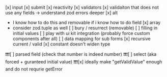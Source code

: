 [x] input
[x] submit
[x] reactivity
[x] validators
[x] validaiton that does not use any fields -> understand zod errors deeper
[x] alt
- I know how to do this and removable if i know how to do field
[x] array
- consider zod.tuple as well
[ ] bury / resurrect (removable)
[ ] filling in initial values
[ ] play with ui kit integration (probably force custom components after all)
[ ] data mapping for sub forms
[x] recursive current / valid
[x] constant doesn't widen type

❗️❗️❗️[ ] parsed field (check that number is indeed number)
❗️❗️❗️[ ] select (aka forced + guranteed initial value)
❗️❗️❗️[x] ideally make "getValidValue" enough and do not requrie getError